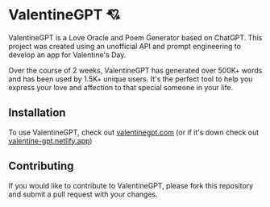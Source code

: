 # ValentineGPT 💘

ValentineGPT is a Love Oracle and Poem Generator based on ChatGPT. This project was created using an unofficial API and prompt engineering to develop an app for Valentine's Day.

Over the course of 2 weeks, ValentineGPT has generated over 500K+ words and has been used by 1.5K+ unique users. It's the perfect tool to help you express your love and affection to that special someone in your life.

## Installation

To use ValentineGPT, check out [valentinegpt.com](https://valentinegpt.com) (or if it's down check out [valentine-gpt.netlify.app](https://valentine-gpt.netlify.app))

## Contributing

If you would like to contribute to ValentineGPT, please fork this repository and submit a pull request with your changes.


